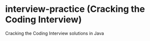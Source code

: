 # interview-practice (Cracking the Coding Interview)
Cracking the Coding Interview solutions in Java

